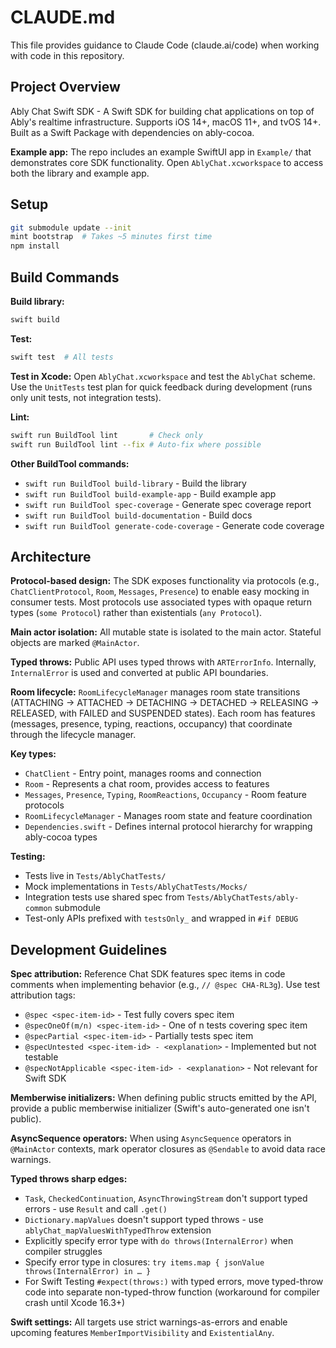 # CLAUDE.md

This file provides guidance to Claude Code (claude.ai/code) when working with code in this repository.

## Project Overview

Ably Chat Swift SDK - A Swift SDK for building chat applications on top of Ably's realtime infrastructure. Supports iOS 14+, macOS 11+, and tvOS 14+. Built as a Swift Package with dependencies on ably-cocoa.

**Example app:** The repo includes an example SwiftUI app in `Example/` that demonstrates core SDK functionality. Open `AblyChat.xcworkspace` to access both the library and example app.

## Setup

```bash
git submodule update --init
mint bootstrap  # Takes ~5 minutes first time
npm install
```

## Build Commands

**Build library:**

```bash
swift build
```

**Test:**

```bash
swift test  # All tests
```

**Test in Xcode:**
Open `AblyChat.xcworkspace` and test the `AblyChat` scheme. Use the `UnitTests` test plan for quick feedback during development (runs only unit tests, not integration tests).

**Lint:**

```bash
swift run BuildTool lint       # Check only
swift run BuildTool lint --fix # Auto-fix where possible
```

**Other BuildTool commands:**

- `swift run BuildTool build-library` - Build the library
- `swift run BuildTool build-example-app` - Build example app
- `swift run BuildTool spec-coverage` - Generate spec coverage report
- `swift run BuildTool build-documentation` - Build docs
- `swift run BuildTool generate-code-coverage` - Generate code coverage

## Architecture

**Protocol-based design:** The SDK exposes functionality via protocols (e.g., `ChatClientProtocol`, `Room`, `Messages`, `Presence`) to enable easy mocking in consumer tests. Most protocols use associated types with opaque return types (`some Protocol`) rather than existentials (`any Protocol`).

**Main actor isolation:** All mutable state is isolated to the main actor. Stateful objects are marked `@MainActor`.

**Typed throws:** Public API uses typed throws with `ARTErrorInfo`. Internally, `InternalError` is used and converted at public API boundaries.

**Room lifecycle:** `RoomLifecycleManager` manages room state transitions (ATTACHING → ATTACHED → DETACHING → DETACHED → RELEASING → RELEASED, with FAILED and SUSPENDED states). Each room has features (messages, presence, typing, reactions, occupancy) that coordinate through the lifecycle manager.

**Key types:**

- `ChatClient` - Entry point, manages rooms and connection
- `Room` - Represents a chat room, provides access to features
- `Messages`, `Presence`, `Typing`, `RoomReactions`, `Occupancy` - Room feature protocols
- `RoomLifecycleManager` - Manages room state and feature coordination
- `Dependencies.swift` - Defines internal protocol hierarchy for wrapping ably-cocoa types

**Testing:**

- Tests live in `Tests/AblyChatTests/`
- Mock implementations in `Tests/AblyChatTests/Mocks/`
- Integration tests use shared spec from `Tests/AblyChatTests/ably-common` submodule
- Test-only APIs prefixed with `testsOnly_` and wrapped in `#if DEBUG`

## Development Guidelines

**Spec attribution:** Reference Chat SDK features spec items in code comments when implementing behavior (e.g., `// @spec CHA-RL3g`). Use test attribution tags:

- `@spec <spec-item-id>` - Test fully covers spec item
- `@specOneOf(m/n) <spec-item-id>` - One of n tests covering spec item
- `@specPartial <spec-item-id>` - Partially tests spec item
- `@specUntested <spec-item-id> - <explanation>` - Implemented but not testable
- `@specNotApplicable <spec-item-id> - <explanation>` - Not relevant for Swift SDK

**Memberwise initializers:** When defining public structs emitted by the API, provide a public memberwise initializer (Swift's auto-generated one isn't public).

**AsyncSequence operators:** When using `AsyncSequence` operators in `@MainActor` contexts, mark operator closures as `@Sendable` to avoid data race warnings.

**Typed throws sharp edges:**

- `Task`, `CheckedContinuation`, `AsyncThrowingStream` don't support typed errors - use `Result` and call `.get()`
- `Dictionary.mapValues` doesn't support typed throws - use `ablyChat_mapValuesWithTypedThrow` extension
- Explicitly specify error type with `do throws(InternalError)` when compiler struggles
- Specify error type in closures: `try items.map { jsonValue throws(InternalError) in … }`
- For Swift Testing `#expect(throws:)` with typed errors, move typed-throw code into separate non-typed-throw function (workaround for compiler crash until Xcode 16.3+)

**Swift settings:** All targets use strict warnings-as-errors and enable upcoming features `MemberImportVisibility` and `ExistentialAny`.
